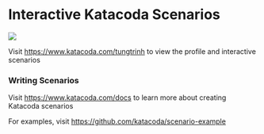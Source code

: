 # Interactive Katacoda Scenarios

[![](http://shields.katacoda.com/katacoda/tungtrinh/count.svg)](https://www.katacoda.com/tungtrinh "Get your profile on Katacoda.com")

Visit https://www.katacoda.com/tungtrinh to view the profile and interactive scenarios

### Writing Scenarios
Visit https://www.katacoda.com/docs to learn more about creating Katacoda scenarios

For examples, visit https://github.com/katacoda/scenario-example
